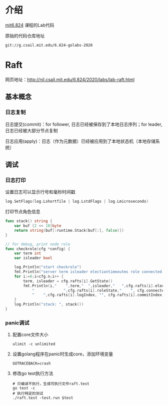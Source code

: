 # 介绍

[mit6.824](http://nil.csail.mit.edu/6.824/2020/schedule.html) 课程的Lab代码

原始的代码仓库地址

```
git://g.csail.mit.edu/6.824-golabs-2020
```

# Raft

网页地址：http://nil.csail.mit.edu/6.824/2020/labs/lab-raft.html

## 基本概念

### 日志复制

日志提交(commit)：for follower, 日志已经被保存到了本地日志序列；for leader, 日志已经被大部分节点复制

日志应用(apply)：日志（作为元数据）已经被应用到了本地状态机（本地存储系统）

## 调试

### 日志打印

设置日志可以显示行号和毫秒时间戳

```go
log.SetFlags(log.Lshortfile | log.LstdFlags | log.Lmicroseconds)
```

打印节点角色信息

```go
func stack() string {
	var buf [2 << 10]byte
	return string(buf[:runtime.Stack(buf[:], false)])
}

// for debug, print node role
func checkrole(cfg *config) {
	var term int
	var isleader bool

	log.Println("start checkrole")
	fmt.Println("server term isleader electiontimeoutms role connected logindex commitindex applylogs nextIndex")
	for i:=0;i<cfg.n;i++ {
		term, isleader = cfg.rafts[i].GetState()
		fmt.Println(i,"    ",term,"  ",isleader,"   ",cfg.rafts[i].electiontimeoutms,
			"             ",cfg.rafts[i].roleState,"    ", cfg.connected[i],
			"    ",cfg.rafts[i].logIndex, "", cfg.rafts[i].commitIndex, "    ", len(cfg.logs[i]), "    ", cfg.rafts[i].nextIndex)
	}
	log.Println("stack: ", stack())
}
```

### panic调试

1. 配置core文件大小

   ```
   ulimit -c unlimited
   ```

2. 设置golang程序在panic时生成core，添加环境变量

   ```
   GOTRACEBACK=crash
   ```

3. 修改go test执行方法

   ```shell
   # 只编译不执行，生成可执行文件raft.test
   go test -c
   # 执行特定的测试
   ./raft.test -test.run $test
   ```

   ​